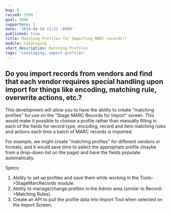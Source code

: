 ```yaml
---
bug: 0
raised: 2500
goal: 5000
supporters: 1
date: '2019-04-24 11:21 -0500'
published: true
title: Matching Profiles for Importing MARC records!!
module: Cataloging
short_description: Matching Profiles
tags: 'cataloging, import profiles'
---
```

## Do you import records from vendors and find that each vendor requires special handling upon import for things like encoding, matching rule, overwrite actions, etc.?

This development will allow you to have the ability to create "matching profiles" for use on the "Stage MARC Records for Import" screen. This would make it possible to choose a profile rather than manually filling in each of the fields for record type, encoding, record and item matching rules and actions each time a batch of MARC records is imported. 

For example, we might create "matching profiles" for different vendors or formats, and it would save time to select the appropriate profile (maybe from a drop-down list on the page) and have the fields populate automatically.

Specs:
1. Ability to set up profiles and save them while working in the Tools->StageMarcRecords module. 
2. Ability to manage/change profiles in the Admin area (similar to Record->Matching Rules). 
3. Create an API to pull the profile data into Import Tool when selected on the Import Screen.
